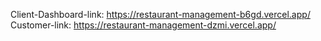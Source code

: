Client-Dashboard-link: https://restaurant-management-b6gd.vercel.app/
Customer-link: https://restaurant-management-dzmi.vercel.app/
